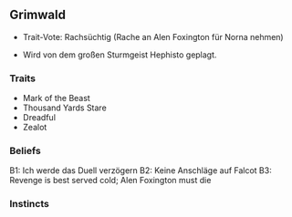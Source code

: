 ## Grimwald

- Trait-Vote: Rachsüchtig (Rache an Alen Foxington für Norna nehmen)

- Wird von dem großen Sturmgeist Hephisto geplagt.

### Traits
- Mark of the Beast
- Thousand Yards Stare
- Dreadful
- Zealot

### Beliefs
B1: Ich werde das Duell verzögern
B2: Keine Anschläge auf Falcot
B3: Revenge is best served cold; Alen Foxington must die

### Instincts
